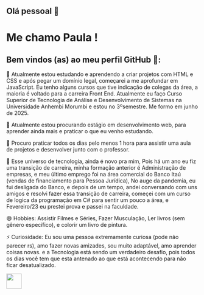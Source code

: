 ## Olá pessoal 👋

# Me chamo Paula ! 
## Bem vindos (as) ao meu perfil GitHub 👋:

🌱 Atualmente estou estudando e aprendendo a criar projetos com HTML e CSS e após pegar um domínio legal, começarei a me aprofundar em JavaScript. Eu tenho alguns cursos que tive indicação de colegas da área, a maioria é voltado para a carreira Front End. Atualmente eu faço Curso Superior de Tecnologia de Análise e Desenvolvimento de Sistemas na Universidade Anhembi Morumbi e estou no 3ºsemestre. Me formo em junho de 2025.

👯 Atualmente estou procurando estágio em desenvolvimento web, para aprender ainda mais e praticar o que eu venho estudando.

🤔 Procuro praticar todos os dias pelo menos 1 hora para assistir uma aula de projetos e desenvolver junto com o professor.

💬 Esse universo de tecnologia, ainda é novo pra mim, Pois há um ano eu fiz uma transição de carreira, minha formação anterior é Administração de empresas, e meu último emprego foi na área comercial do Banco Itaú (vendas de financiamento para Pessoa Jurídica), No auge da pandemia, eu fui desligada do Banco, e depois de um tempo, andei conversando com uns amigos e resolvi fazer essa transição de carreira, começei com um curso de logica da programação em C# para sentir um pouco a área, e Fevereiro/23 eu prestei prova e passei na faculdade.

😄 Hobbies: Assistir Filmes e Séries, Fazer Musculação, Ler livros (sem gênero específico), e colorir um livro de pintura.

⚡ Curiosidade: Eu sou uma pessoa extremamente curiosa (pode não parecer rs), amo fazer novas amizades, sou muito adaptável, amo aprender coisas novas. e a Tecnologia está sendo um verdadeiro desafio, pois todos os dias você tem que esta antenado ao que está acontecendo para não ficar desatualizado.

<img loading="lazy" src="https://cdn.jsdelivr.net/gh/devicons/devicon/icons/git/git-original.svg" width="40" height="40"/>
